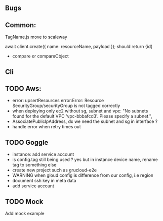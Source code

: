 ## Bugs

## Common:

TagName.js move to scaleway

await client.create({ name: resourceName, payload }); should return {id}

- compare or compareObject

## Cli

## TODO Aws:

- error: upsertResources error:Error: Resource SecurityGroup/securityGroup is not tagged correctly
- when deploying only ec2 without sg, subnet and vpc:
  "No subnets found for the default VPC 'vpc-bbbafcd3'. Please specify a subnet.",
- AssociatePublicIpAddress, do we need the subnet and sg in interface ?
- handle error when retry times out

## TODO Goggle

- instance: add service account
- is config.tag still being used ? yes but in instance device name, rename tag to something else
- create new project such as grucloud-e2e
- WARNING when gloud config is difference from our config, i.e region
- document ssh key in meta data
- add service account

## TODO Mock

Add mock example
